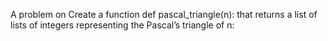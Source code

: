 A problem on Create a function def pascal_triangle(n): that returns a list of lists of integers representing the Pascal’s triangle of n:
